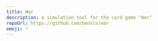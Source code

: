 ```yaml
---
title: War
description: a simulation tool for the card game "War"
repoUrl: https://github.com/benslv/war
emoji: 🃏
---
```

